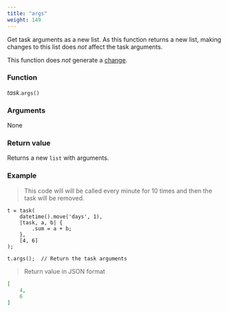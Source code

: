```yaml
---
title: "args"
weight: 149
---
```


Get task arguments as a new list.
As this function returns a new list, making changes to this list does *not* affect the task arguments.

This function does *not* generate a [change](../../../overview/changes).

### Function

*task*.`args()`

### Arguments

None

### Return value

Returns a new `list` with arguments.

### Example

> This code will will be called every minute for 10 times and then the task will be removed.

```thingsdb,json_response
t = task(
    datetime().move('days', 1),
    |task, a, b| {
        .sum = a + b;
    },
    [4, 6]
);

t.args();  // Return the task arguments
```

> Return value in JSON format

```json
[
    4,
    6
]
```